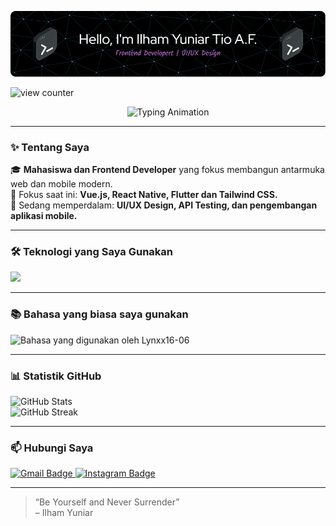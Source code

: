 <p align="center">
  <img src="/img/github-header-image.png" alt="Hello, I'm Ilham Yuniar Tio A.F." />
</p>

<p align="">
  <img src="https://komarev.com/ghpvc/?username=Lynxx16-06&label=Profile%20views&color=0e75b6&style=flat" alt="view counter"/>
</p>
<p align="center">
  <img src="https://readme-typing-svg.demolab.com?font=Fira+Code&weight=600&size=29&pause=1000&center=true&multiline=true&width=550&height=100&lines=Hallo+Selamat+Datang+di+Github;Ilham+Yuniar+Tio+A.F." alt="Typing Animation" />
</p>

---

### ✨ Tentang Saya

🎓 **Mahasiswa dan Frontend Developer** yang fokus membangun antarmuka web dan mobile modern.  
🚀 Fokus saat ini: **Vue.js, React Native, Flutter dan Tailwind CSS.**  
🧠 Sedang memperdalam: **UI/UX Design, API Testing, dan pengembangan aplikasi mobile.**

---

### 🛠️ Teknologi yang Saya Gunakan

<p align="left">
  <img src="https://skillicons.dev/icons?i=vue,react,javascript,html,css,tailwind,postman,flutter,figma" />
</p>

---

### 📚 Bahasa yang biasa saya gunakan

<p align="">
  <img src="https://github-readme-stats.vercel.app/api/top-langs/?username=IlhamYuniar16&layout=compact&theme=tokyonight&langs_count=8" alt="Bahasa yang digunakan oleh Lynxx16-06" width="300"/>
</p>

---

### 📊 Statistik GitHub

<p align="">
  <img src="https://github-readme-stats.vercel.app/api?username=IlhamYuniar16&show_icons=true&theme=tokyonight" alt="GitHub Stats" width="400" />
  <br/>
  <img src="https://streak-stats.demolab.com?user=IlhamYuniar16&theme=tokyonight&hide_border=true" alt="GitHub Streak" width="400" />
</p>

---

### 📫 Hubungi Saya

<p align="left">
  <a href="mailto:ilhamyuniartioalfahrozi@gmail.com">
    <img src="https://img.shields.io/badge/Gmail-D14836?style=for-the-badge&logo=gmail&logoColor=white" alt="Gmail Badge"/>
  </a>
  <a href="https://www.instagram.com/ilham_yuniar123/" target="_blank">
    <img src="https://img.shields.io/badge/Instagram-E4405F?style=for-the-badge&logo=instagram&logoColor=white" alt="Instagram Badge"/>
  </a>
</p>

---

> “Be Yourself and Never Surrender”  
> – Ilham Yuniar
